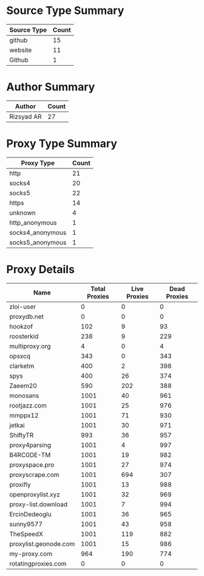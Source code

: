 # Source Type Summary

| Source Type | Count |
|-------------|-------|
| github | 15 |
| website | 11 |
| Github | 1 |


# Author Summary

| Author | Count |
|--------|-------|
| Rizsyad AR | 27 |


# Proxy Type Summary

| Proxy Type | Count |
|------------|-------|
| http | 21 |
| socks4 | 20 |
| socks5 | 22 |
| https | 14 |
| unknown | 4 |
| http_anonymous | 1 |
| socks4_anonymous | 1 |
| socks5_anonymous | 1 |


# Proxy Details

| Name | Total Proxies | Live Proxies | Dead Proxies |
|------|---------------|--------------|---------------|
| zloi-user | 0 | 0 | 0 |
| proxydb.net | 0 | 0 | 0 |
| hookzof | 102 | 9 | 93 |
| roosterkid | 238 | 9 | 229 |
| multiproxy.org | 4 | 0 | 4 |
| opsxcq | 343 | 0 | 343 |
| clarketm | 400 | 2 | 398 |
| spys | 400 | 26 | 374 |
| Zaeem20 | 590 | 202 | 388 |
| monosans | 1001 | 40 | 961 |
| rootjazz.com | 1001 | 25 | 976 |
| mmppx12 | 1001 | 71 | 930 |
| jetkai | 1001 | 30 | 971 |
| ShiftyTR | 993 | 36 | 957 |
| proxy4parsing | 1001 | 4 | 997 |
| B4RC0DE-TM | 1001 | 19 | 982 |
| proxyspace.pro | 1001 | 27 | 974 |
| proxyscrape.com | 1001 | 694 | 307 |
| proxifly | 1001 | 13 | 988 |
| openproxylist.xyz | 1001 | 32 | 969 |
| proxy-list.download | 1001 | 7 | 994 |
| ErcinDedeoglu | 1001 | 36 | 965 |
| sunny9577 | 1001 | 43 | 958 |
| TheSpeedX | 1001 | 119 | 882 |
| proxylist.geonode.com | 1001 | 15 | 986 |
| my-proxy.com | 964 | 190 | 774 |
| rotatingproxies.com | 0 | 0 | 0 |
